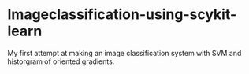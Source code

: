 # Imageclassification-using-scykit-learn
My first attempt at making an image classification system with SVM and historgram of oriented gradients.
